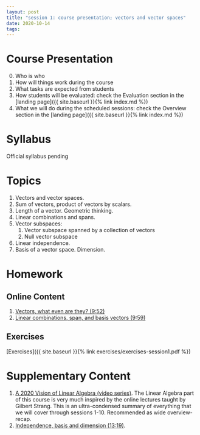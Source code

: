 ```yaml
---
layout: post
title: "session 1: course presentation; vectors and vector spaces"
date: 2020-10-14
tags:
---
```


# Course Presentation

0. Who is who
1. How will things work during the course
2. What tasks are expected from students
3. How students will be evaluated: check the Evaluation section in the [landing page]({{ site.baseurl }}{% link index.md %})
4. What we will do during the scheduled sessions: check the Overview section in the [landing page]({{ site.baseurl }}{% link index.md %})


# Syllabus

Official syllabus pending


# Topics

1. Vectors and vector spaces.
2. Sum of vectors, product of vectors by scalars.
3. Length of a vector. Geometric thinking.
4. Linear combinations and spans.
5. Vector subspaces:
   1. Vector subspace spanned by a collection of vectors
   2. Null vector subspace
6. Linear independence.
7. Basis of a vector space. Dimension.


# Homework

## Online Content

1. [Vectors, what even are they? (9:52)](https://www.youtube.com/watch?v=fNk_zzaMoSs&list=PLZHQObOWTQDPD3MizzM2xVFitgF8hE_ab&index=1&t=424s)
2. [Linear combinations, span, and basis vectors (9:59)](https://www.youtube.com/watch?v=k7RM-ot2NWY&list=PLZHQObOWTQDPD3MizzM2xVFitgF8hE_ab&index=2)

## Exercises

[Exercises]({{ site.baseurl }}{% link exercises/exercises-session1.pdf %})



# Supplementary Content

1. [A 2020 Vision of Linear Algebra (video series)](https://ocw.mit.edu/resources/res-18-010-a-2020-vision-of-linear-algebra-spring-2020/videos). The Linear Algebra part of this course is very much inspired by the 
online lectures taught by Gilbert Strang. This is an ultra-condensed summary of everything that we will cover through 
sessions 1-10. Recommended as wide overview-recap.
2. [Independence, basis and dimension (13:19)](https://www.youtube.com/watch?v=eeMJg4uI7o0).

